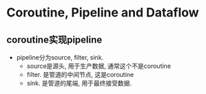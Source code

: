 # Coroutine, Pipeline and Dataflow

## coroutine实现pipeline
- pipeline分为source, filter, sink.
    - source是源头, 用于生产数据, 通常这个不是coroutine
    - filter. 是管道的中间节点, 这是coroutine
    - sink. 是管道的尾端, 用于最终接受数据.